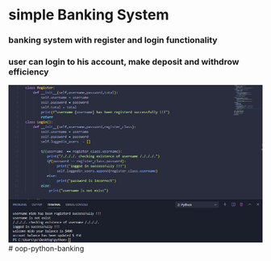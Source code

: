 # simple Banking System 
### banking system with register and login functionality
### user can login to his account, make deposit and withdrow efficiency
<img src="https://raw.githubusercontent.com/mh3yad/oop-python-banking/main/banking.png">
# oop-python-banking
